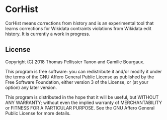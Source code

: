 CorHist
=======

CorHist means *cor*rections from *hist*ory and is an experimental tool that learns corrections for Wikidata contraints violations from Wikidata edit history.
It is currently a work in progress.

## License

Copyright (C) 2018 Thomas Pellissier Tanon and  Camille Bourgaux.

This program is free software: you can redistribute it and/or modify it under the terms of the GNU Affero General Public License as published by the Free Software Foundation, either version 3 of the License, or (at your option) any later version.

This program is distributed in the hope that it will be useful, but WITHOUT ANY WARRANTY; without even the implied warranty of MERCHANTABILITY or FITNESS FOR A PARTICULAR PURPOSE.  See the GNU Affero General Public License for more details.
